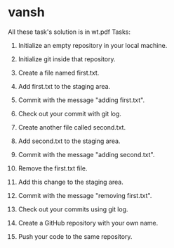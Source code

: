 # vansh
All these task's solution is in wt.pdf
Tasks:

1. Initialize an empty repository in your local machine.

2. Initialize git inside that repository.

3. Create a file named first.txt.

4. Add first.txt to the staging area.

5. Commit with the message "adding first.txt".

6. Check out your commit with git log.

7. Create another file called second.txt.

8. Add second.txt to the staging area.

9. Commit with the message "adding second.txt".

10. Remove the first.txt file.

11. Add this change to the staging area.

12. Commit with the message "removing first.txt".

13. Check out your commits using git log.

14. Create a GitHub repository with your own name.

15. Push your code to the same repository.

